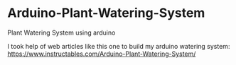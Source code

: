# Arduino-Plant-Watering-System
Plant Watering System using arduino

I took help of web articles like this one to build my arduino watering system:
https://www.instructables.com/Arduino-Plant-Watering-System/
